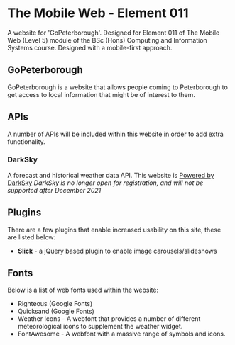 # The Mobile Web - Element 011
A website for 'GoPeterborough'. Designed for Element 011 of The Mobile Web (Level 5) module of the BSc (Hons) Computing and Information Systems course. Designed with a mobile-first approach.

## GoPeterborough
GoPeterborough is a website that allows people coming to Peterborough to get access to local information that might be of interest to them.

## APIs
A number of APIs will be included within this website in order to add extra functionality.
### DarkSky 
A forecast and historical weather data API. This website is [Powered by DarkSky](https://darksky.net/poweredby/)
*DarkSky is no longer open for registration, and will not be supported after December 2021*

## Plugins
There are a few plugins that enable increased usability on this site, these are listed below:
- **Slick** - a jQuery based plugin to enable image carousels/slideshows

## Fonts
Below is a list of web fonts used within the website:
- Righteous (Google Fonts)
- Quicksand (Google Fonts)
- Weather Icons - A webfont that provides a number of different meteorological icons to supplement the weather widget.
- FontAwesome - A webfont with a massive range of symbols and icons.

